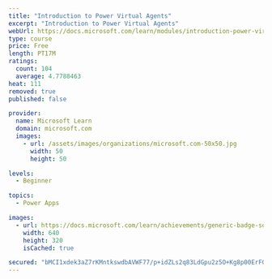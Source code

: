 ```yaml
---
title: "Introduction to Power Virtual Agents"
excerpt: "Introduction to Power Virtual Agents"
webUrl: https://docs.microsoft.com/learn/modules/introduction-power-virtual-agents/
type: course
price: Free
length: PT17M
ratings:
  count: 104
  average: 4.7788463
heat: 111
removed: true
published: false

provider:
  name: Microsoft Learn
  domain: microsoft.com
  images:
    - url: /assets/images/organizations/microsoft.com-50x50.jpg
      width: 50
      height: 50

levels:
  - Beginner

topics:
  - Power Apps

images:
  - url: https://docs.microsoft.com/learn/achievements/generic-badge-social.png
    width: 640
    height: 320
    isCached: true

secured: "bMCI1xdek3aZ7rKMntkswdbAVWF77/p+idZLs2q83LdGpu2z5O+Kg8p00ErFGskwxe/M3/7zxKVW9gs0XvCdVENRyqmjIroN5AuDUtT0Yo2+3iL10yTofHfmNNDu+Ar3IkmHVXXFEvTfpHFRuHLMbd00cXfccp9vgAaga611XoTjCKwaDMPxjuGUaFj6XOZA0LPm/kOc308i/4p+nqOj0gAQbwcVePMu/acQ/BzcnG8zHHN5zN2m929lTJ9Rk+5rYXHN8rsaZuChu2ab7uEyaxk3ibzzJ/e/bRm1Ufn2RyYeChs8AYUK01BW12HpFyr88spasKZvVCDVhmOrG20dscrPvRVyitYI3/8pgvkdN1s1bTJ9VOk2Eu4QC4bnsVhAUPHtY28dGKEkX9KUB3lFFADTM4gJZnn3WmsGFAp1GxI=;oIsd9bBd6qcaQl9r9EMVCQ=="
---
```



